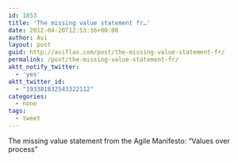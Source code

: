 ```yaml
---
id: 1853
title: 'The missing value statement fr…'
date: 2012-04-20T12:53:16+00:00
author: Avi
layout: post
guid: http://aviflax.com/post/the-missing-value-statement-fr/
permalink: /post/the-missing-value-statement-fr/
aktt_notify_twitter:
  - 'yes'
aktt_twitter_id:
  - "193381832543322112"
categories:
  - none
tags:
  - tweet
---
```

The missing value statement from the Agile Manifesto: “Values over process”